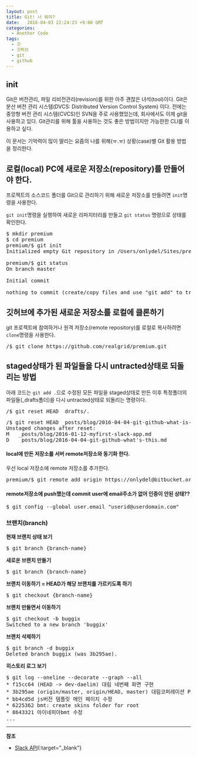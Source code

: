 ```yaml
---
layout: post
title: Git! 너 뭐야?
date:   2016-04-03 22:24:23 +9:00 GMT
categories: 
  - Another Code
tags: 
  - 깃
  - 깃허브
  - git
  - github
---
```


## init

Git은 버전관리, 파일 리비전관리(revision)를 위한 아주 괜찮은 녀석(tool)이다. Git은 분산 버전 관리 시스템(DVCS: Distributed Version Control System) 이다. 전에는 중앙형 버전 관리 시스템(CVCS)인 SVN을 주로 사용했었는데, 회사에서도 이제 git을 사용하고 있다. Git관리를 위해 툴을 사용하는 것도 좋은 방법이지만 가능한한 CLI를 이용하고 싶다. 

이 문서는 기억력이 많이 딸리는 요즘의 나를 위해(ㅠ.ㅠ) 상황(case)별 Git 활용 방법을 정리한다.


## 로컬(local) PC에 새로운 저장소(repository)를 만들어야 한다.

프로젝트의 소스코드 폴더를 Git으로 관리하기 위해 새로운 저장소를 만들려면 `init`명령을 사용한다.

`git init`명령을 실행하여 새로운 리파지터리를 만들고 `git status` 명령으로 상태를 확인한다.
<pre>
$ mkdir premium
$ cd premium
premium/$ git init
Initialized empty Git repository in /Users/onlydel/Sites/premium/.git/

premium/$ git status
On branch master

Initial commit

nothing to commit (create/copy files and use "git add" to track)
</pre>

## 깃허브에 추가된 새로운 저장소를 로컬에 클론하기

git 프로젝트에 참여하거나 원격 저장소(remote repository)를 로컬로 복사하려면 `clone`명령을 사용한다.

<pre>
/$ git clone https://github.com/realgrid/premium.git
</pre>



## staged상태가 된 파일들을 다시 untracted상태로 되돌리는 방법

아래 코드는 `git add .`으로 수정된 모든 파일을 staged상태로 만든 이후 특정폴더의 파일들(_drafts폴더)을 다시 untracted상태로 되돌리는 명령이다.
<pre>
/$ git reset HEAD _drafts/.
</pre>

<pre>
/$ git reset HEAD _posts/blog/2016-04-04-git-github-what-is-this.md
Unstaged changes after reset:
M   _posts/blog/2016-01-12-myfirst-slack-app.md
D   _posts/blog/2016-04-04-git-github-what's-this.md
</pre>

#### local에 만든 저장소를 서버 remote저장소와 동기화 한다.

우선 local 저장소에 remote 저장소를 추가한다.

<pre>
premium/$ git remote add origin https://onlydel@bitbucket.org/rgsuport/premium.realgrid.com.git
</pre>


#### remote저장소에 push했는데 commit user에 email주소가 없어 인증이 안된 상태??

<pre>
$ git config --global user.email "userid@userdomain.com"
</pre>

### 브랜치(branch)

**현재 브랜치 상태 보기**
<pre>
$ git branch {branch-name}
</pre>


**새로운 브랜치 만들기**
<pre>
$ git branch {branch-name}
</pre>

**브랜치 이동하기 = HEAD가 해당 브랜치를 가르키도록 하기**
<pre>
$ git checkout {branch-name}
</pre>

**브랜치 만들면서 이동하기**
<pre>
$ git checkout -b buggix
Switched to a new branch 'buggix'
</pre>

**브랜치 삭제하기**
<pre>
$ git branch -d buggix
Deleted branch buggix (was 3b295ae).
</pre>



**히스토리 로그 보기**
<pre>
$ git log --oneline --decorate --graph --all
* f15cc64 (HEAD -> dev-daelim) 대림 네번째 화면 구현
* 3b295ae (origin/master, origin/HEAD, master) 대림코퍼레이션 PS 폴더 추가 /  화면 3개 추가
* bb4cd5d js버전 템플릿 메인 페이지 수정
* 6225362 bmt: create skins folder for root
* 8643321 아이네피아bmt 수정
...
</pre>

---

**참조**

* [Slack API](https://api.slack.com){:target="_blank"}
